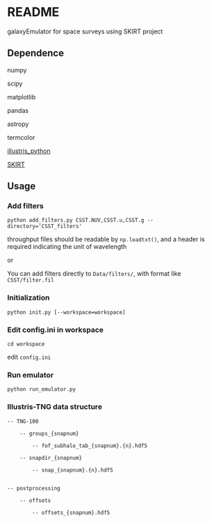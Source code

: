 # README #

galaxyEmulator for space surveys using SKIRT project

## Dependence
numpy

scipy

matplotlib

pandas

astropy

termcolor

[illustris_python](https://github.com/illustristng/illustris_python)

[SKIRT](https://skirt.ugent.be/root/_home.html)

## Usage

### Add filters
`python add_filters.py CSST.NUV,CSST.u,CSST.g --directory='CSST_filters'`

throughput files should be readable by `np.loadtxt()`, and a header is required indicating the unit of wavelength

or 

You can add filters directly to `Data/filters/`, with format like `CSST/filter.fil`

### Initialization

`python init.py [--workspace=workspace]`


### Edit config.ini in workspace

`cd workspace`

edit `config.ini`

### Run emulator

`python run_emulator.py`

### Illustris-TNG data structure
```
-- TNG-100

    -- groups_{snapnum}
    
        -- fof_subhalo_tab_{snapnum}.{n}.hdf5

    -- snapdir_{snapnum}
    
        -- snap_{snapnum}.{n}.hdf5


-- postprocessing

    -- offsets
    
        -- offsets_{snapnum}.hdf5
```
